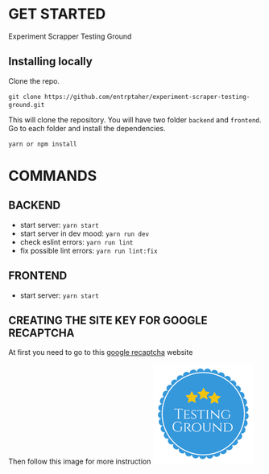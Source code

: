 # GET STARTED

Experiment Scrapper Testing Ground

## Installing locally

Clone the repo.

```
git clone https://github.com/entrptaher/experiment-scraper-testing-ground.git
```

This will clone the repository. You will have two folder `backend` and `frontend`. Go to each folder and install the dependencies.

```
yarn or npm install
```

# COMMANDS

## BACKEND

- start server: `yarn start`
- start server in dev mood: `yarn run dev`
- check eslint errors: `yarn run lint`
- fix possible lint errors: `yarn run lint:fix`

## FRONTEND

- start server: `yarn start`

## CREATING THE SITE KEY FOR GOOGLE RECAPTCHA

At first you need to go to this [google recaptcha](https://www.google.com/recaptcha/admin/create "Google's Recaptcha") website

Then follow this image for more instruction
![alt text](https://github.com/entrptaher/experiment-scraper-testing-ground/blob/doc/frontend/src/img/logo3.png 'Logo Title Text 1')
